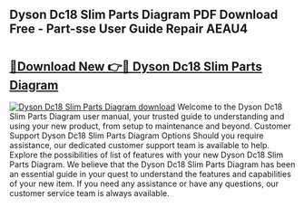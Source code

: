 ## Dyson Dc18 Slim Parts Diagram PDF Download Free - Part-sse User Guide Repair AEAU4

# <h2><a href="http://dfl8v93.blite.top/?on=Dyson+Dc18+Slim+Parts+Diagram">🔗Download New 👉🔴 Dyson Dc18 Slim Parts Diagram</a></h2>

[![Dyson Dc18 Slim Parts Diagram download](https://i.imgur.com/lujVjoI.png)](http://dfl8v93.blite.top/?on=Dyson+Dc18+Slim+Parts+Diagram)
Welcome to the Dyson Dc18 Slim Parts Diagram user manual, your trusted guide to understanding and using your new product, from setup to maintenance and beyond. Customer Support Dyson Dc18 Slim Parts Diagram Options Should you require assistance, our dedicated customer support team is available to help. Explore the possibilities of list of features with your new Dyson Dc18 Slim Parts Diagram. We believe that the Dyson Dc18 Slim Parts Diagram has been an essential guide in your quest to understand the features and capabilities of your new item. If you need any assistance or have any questions, our customer service team is always available.
